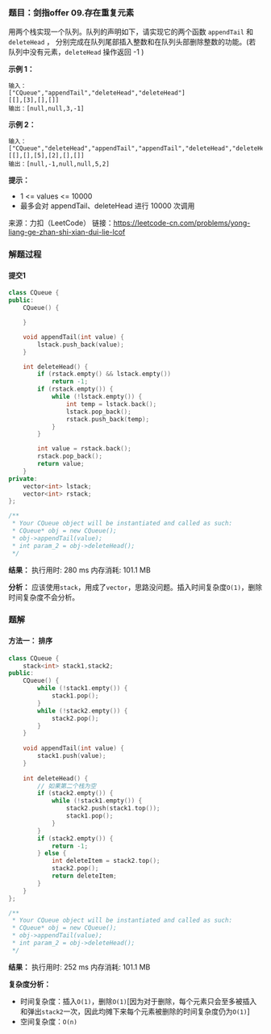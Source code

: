 ### 题目：剑指offer 09.存在重复元素
用两个栈实现一个队列。队列的声明如下，请实现它的两个函数 `appendTail` 和 `deleteHead` ，
分别完成在队列尾部插入整数和在队列头部删除整数的功能。(若队列中没有元素，`deleteHead` 操作返回 -1 )

**示例 1：**
```
输入：
["CQueue","appendTail","deleteHead","deleteHead"]
[[],[3],[],[]]
输出：[null,null,3,-1]
```
**示例 2：**
```
输入：
["CQueue","deleteHead","appendTail","appendTail","deleteHead","deleteHead"]
[[],[],[5],[2],[],[]]
输出：[null,-1,null,null,5,2]
```
**提示：**
- 1 <= values <= 10000
- 最多会对 appendTail、deleteHead 进行 10000 次调用

来源：力扣（LeetCode）
链接：https://leetcode-cn.com/problems/yong-liang-ge-zhan-shi-xian-dui-lie-lcof

### 解题过程
#### 提交1
```C++
class CQueue {
public:
    CQueue() {

    }

    void appendTail(int value) {
        lstack.push_back(value);
    }

    int deleteHead() {
        if (rstack.empty() && lstack.empty())
            return -1;
        if (rstack.empty()) {
            while (!lstack.empty()) {
                int temp = lstack.back();
                lstack.pop_back();
                rstack.push_back(temp);
            }
        }

        int value = rstack.back();
        rstack.pop_back();
        return value;
    }
private:
    vector<int> lstack;
    vector<int> rstack;
};

/**
 * Your CQueue object will be instantiated and called as such:
 * CQueue* obj = new CQueue();
 * obj->appendTail(value);
 * int param_2 = obj->deleteHead();
 */
```
**结果：** 执行用时: 280 ms    内存消耗: 101.1 MB

**分析：**
应该使用`stack`，用成了`vector`，思路没问题。插入时间复杂度`O(1)`，删除时间复杂度不会分析。

### 题解
#### 方法一： 排序
```C++
class CQueue {
    stack<int> stack1,stack2;
public:
    CQueue() {
        while (!stack1.empty()) {
            stack1.pop();
        }
        while (!stack2.empty()) {
            stack2.pop();
        }
    }
    
    void appendTail(int value) {
        stack1.push(value);
    }
    
    int deleteHead() {
        // 如果第二个栈为空
        if (stack2.empty()) {
            while (!stack1.empty()) {
                stack2.push(stack1.top());
                stack1.pop();
            }
        } 
        if (stack2.empty()) {
            return -1;
        } else {
            int deleteItem = stack2.top();
            stack2.pop();
            return deleteItem;
        }
    }
};

/**
 * Your CQueue object will be instantiated and called as such:
 * CQueue* obj = new CQueue();
 * obj->appendTail(value);
 * int param_2 = obj->deleteHead();
 */
```
**结果：** 执行用时: 252 ms        内存消耗: 101.1 MB

**复杂度分析：**
- 时间复杂度：插入`O(1)`，删除`O(1)`[因为对于删除，每个元素只会至多被插入和弹出`stack2`一次，因此均摊下来每个元素被删除的时间复杂度仍为`O(1)`]
- 空间复杂度：`O(n)`
